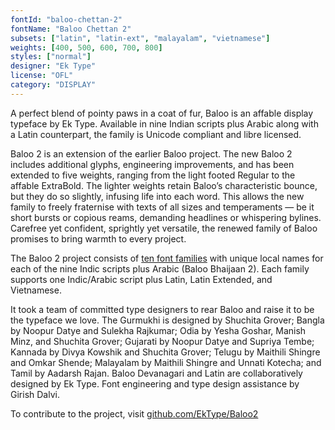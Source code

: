 ```yaml
---
fontId: "baloo-chettan-2"
fontName: "Baloo Chettan 2"
subsets: ["latin", "latin-ext", "malayalam", "vietnamese"]
weights: [400, 500, 600, 700, 800]
styles: ["normal"]
designer: "Ek Type"
license: "OFL"
category: "DISPLAY"
---
```


<p>
    A perfect blend of pointy paws in a coat of fur, Baloo is an affable display typeface by Ek Type.
    Available in nine Indian scripts plus Arabic along with a Latin counterpart, the family is Unicode compliant and
    libre licensed.
</p>
<p>
    Baloo 2 is an extension of the earlier Baloo project. The new Baloo 2 includes additional glyphs, engineering
    improvements, and has been extended to five weights, ranging from the light footed Regular to the affable ExtraBold.
    The lighter weights retain Baloo’s characteristic bounce, but they do so slightly, infusing life into each word.
    This allows the new family to freely fraternise with texts of all sizes and temperaments — be it short bursts or
    copious reams, demanding headlines or whispering bylines. Carefree yet confident, sprightly yet versatile, the
    renewed family of Baloo promises to bring warmth to every project.
</p>
<p>
    The Baloo 2 project consists of <a href="https://fonts.google.com/?query=baloo">ten font families</a> with unique
    local names for each of the nine Indic scripts plus Arabic (Baloo Bhaijaan 2). Each family supports one
    Indic/Arabic script plus Latin, Latin Extended, and Vietnamese.
</p>
<p>
    It took a team of committed type designers to rear Baloo and raise it to be the typeface we love. The Gurmukhi is
    designed by Shuchita Grover; Bangla by Noopur Datye and Sulekha Rajkumar; Odia by Yesha Goshar, Manish Minz, and
    Shuchita Grover; Gujarati by Noopur Datye and Supriya Tembe; Kannada by Divya Kowshik and Shuchita Grover; Telugu by
    Maithili Shingre and Omkar Shende; Malayalam by Maithili Shingre and Unnati Kotecha; and Tamil by Aadarsh Rajan.
    Baloo Devanagari and Latin are collaboratively designed by Ek Type. Font engineering and type design assistance by
    Girish Dalvi.
</p>
<p>
    To contribute to the project, visit <a href="https://github.com/EkType/Baloo2">github.com/EkType/Baloo2</a>
</p>